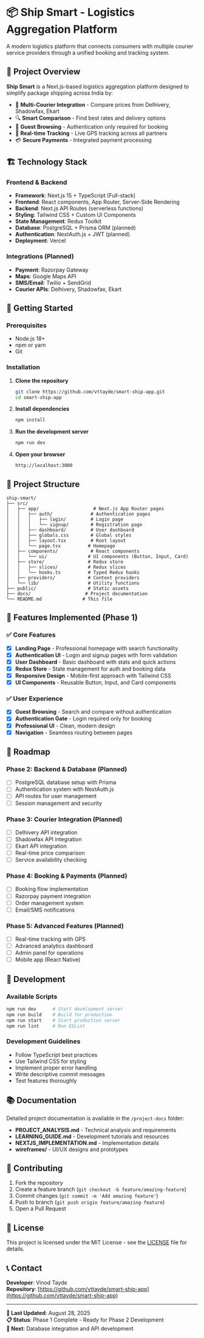 # 📦 Ship Smart - Logistics Aggregation Platform

A modern logistics platform that connects consumers with multiple courier service providers through a unified booking and tracking system.

## 🎯 Project Overview

**Ship Smart** is a Next.js-based logistics aggregation platform designed to simplify package shipping across India by:

- 🚚 **Multi-Courier Integration** - Compare prices from Delhivery, Shadowfax, Ekart
- 🔍 **Smart Comparison** - Find best rates and delivery options
- 🔐 **Guest Browsing** - Authentication only required for booking
- 📱 **Real-time Tracking** - Live GPS tracking across all partners
- 💳 **Secure Payments** - Integrated payment processing

## 🏗️ Technology Stack

### **Frontend & Backend**
- **Framework**: Next.js 15 + TypeScript (Full-stack)
- **Frontend**: React components, App Router, Server-Side Rendering
- **Backend**: Next.js API Routes (serverless functions)
- **Styling**: Tailwind CSS + Custom UI Components
- **State Management**: Redux Toolkit
- **Database**: PostgreSQL + Prisma ORM (planned)
- **Authentication**: NextAuth.js + JWT (planned)
- **Deployment**: Vercel

### **Integrations (Planned)**
- **Payment**: Razorpay Gateway
- **Maps**: Google Maps API
- **SMS/Email**: Twilio + SendGrid
- **Courier APIs**: Delhivery, Shadowfax, Ekart

## 🚀 Getting Started

### Prerequisites
- Node.js 18+ 
- npm or yarn
- Git

### Installation

1. **Clone the repository**
   ```bash
   git clone https://github.com/vttayde/smart-ship-app.git
   cd smart-ship-app
   ```

2. **Install dependencies**
   ```bash
   npm install
   ```

3. **Run the development server**
   ```bash
   npm run dev
   ```

4. **Open your browser**
   ```
   http://localhost:3000
   ```

## 📁 Project Structure

```
ship-smart/
├── src/
│   ├── app/                    # Next.js App Router pages
│   │   ├── auth/              # Authentication pages
│   │   │   ├── login/         # Login page
│   │   │   └── signup/        # Registration page
│   │   ├── dashboard/         # User dashboard
│   │   ├── globals.css        # Global styles
│   │   ├── layout.tsx         # Root layout
│   │   └── page.tsx          # Homepage
│   ├── components/            # React components
│   │   └── ui/               # UI components (Button, Input, Card)
│   ├── store/                # Redux store
│   │   ├── slices/           # Redux slices
│   │   └── hooks.ts          # Typed Redux hooks
│   ├── providers/            # Context providers
│   └── lib/                  # Utility functions
├── public/                   # Static assets
├── docs/                    # Project documentation
└── README.md               # This file
```

## 🎨 Features Implemented (Phase 1)

### ✅ **Core Features**
- [x] **Landing Page** - Professional homepage with search functionality
- [x] **Authentication UI** - Login and signup pages with form validation
- [x] **User Dashboard** - Basic dashboard with stats and quick actions
- [x] **Redux Store** - State management for auth and booking data
- [x] **Responsive Design** - Mobile-first approach with Tailwind CSS
- [x] **UI Components** - Reusable Button, Input, and Card components

### ✅ **User Experience**
- [x] **Guest Browsing** - Search and compare without authentication
- [x] **Authentication Gate** - Login required only for booking
- [x] **Professional UI** - Clean, modern design
- [x] **Navigation** - Seamless routing between pages

## 🔮 Roadmap

### **Phase 2: Backend & Database (Planned)**
- [ ] PostgreSQL database setup with Prisma
- [ ] Authentication system with NextAuth.js
- [ ] API routes for user management
- [ ] Session management and security

### **Phase 3: Courier Integration (Planned)**
- [ ] Delhivery API integration
- [ ] Shadowfax API integration
- [ ] Ekart API integration
- [ ] Real-time price comparison
- [ ] Service availability checking

### **Phase 4: Booking & Payments (Planned)**
- [ ] Booking flow implementation
- [ ] Razorpay payment integration
- [ ] Order management system
- [ ] Email/SMS notifications

### **Phase 5: Advanced Features (Planned)**
- [ ] Real-time tracking with GPS
- [ ] Advanced analytics dashboard
- [ ] Admin panel for operations
- [ ] Mobile app (React Native)

## 🧪 Development

### **Available Scripts**
```bash
npm run dev      # Start development server
npm run build    # Build for production
npm run start    # Start production server
npm run lint     # Run ESLint
```

### **Development Guidelines**
- Follow TypeScript best practices
- Use Tailwind CSS for styling
- Implement proper error handling
- Write descriptive commit messages
- Test features thoroughly

## 📚 Documentation

Detailed project documentation is available in the `/project-docs` folder:
- **PROJECT_ANALYSIS.md** - Technical analysis and requirements
- **LEARNING_GUIDE.md** - Development tutorials and resources
- **NEXTJS_IMPLEMENTATION.md** - Implementation details
- **wireframes/** - UI/UX designs and prototypes

## 🤝 Contributing

1. Fork the repository
2. Create a feature branch (`git checkout -b feature/amazing-feature`)
3. Commit changes (`git commit -m 'Add amazing feature'`)
4. Push to branch (`git push origin feature/amazing-feature`)
5. Open a Pull Request

## 📄 License

This project is licensed under the MIT License - see the [LICENSE](LICENSE) file for details.

## 📞 Contact

**Developer**: Vinod Tayde  
**Repository**: [https://github.com/vttayde/smart-ship-app](https://github.com/vttayde/smart-ship-app)

---

**📅 Last Updated**: August 28, 2025  
**📋 Status**: Phase 1 Complete - Ready for Phase 2 Development  
**🎯 Next**: Database integration and API development
